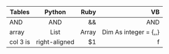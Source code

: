 | Tables   |      Python      |  Ruby | VB|
|----------|:-------------:|------:|------:|
| AND |  AND | && | AND | 
| array |    List   |   Array | Dim As integer = {,,} |
| col 3 is | right-aligned |    $1 | f|
